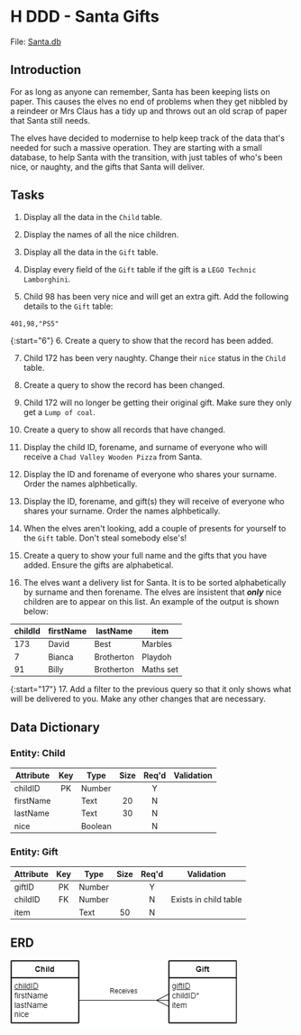 # H DDD - Santa Gifts

File: [Santa.db](../../n5/N5-Santa-Gifts/assets/Santa.db "Download file")

## Introduction

For as long as anyone can remember, Santa has been keeping lists on paper.  This causes the elves no end of problems when they get nibbled by a reindeer or Mrs Claus has a tidy up and throws out an old scrap of paper that Santa still needs.

The elves have decided to modernise to help keep track of the data that's needed for such a massive operation.  They are starting with a small database, to help Santa with the transition, with just tables of who's been nice, or naughty, and the gifts that Santa will deliver.


## Tasks

1. Display all the data in the `Child` table.

2. Display the names of all the nice children.

3. Display all the data in the `Gift` table.

4. Display every field of the `Gift` table if the gift is a `LEGO Technic Lamborghini`.

5. Child 98 has been very nice and will get an extra gift.  Add the following details to the `Gift` table:

```
401,98,"PS5"
```

{:start="6"}
6. Create a query to show that the record has been added.

7. Child 172 has been very naughty.  Change their `nice` status in the `Child` table.

8. Create a query to show the record has been changed.

9. Child 172 will no longer be getting their original gift.  Make sure they only get a `Lump of coal`.

10. Create a query to show all records that have changed.

11. Display the child ID, forename, and surname of everyone who will receive a `Chad Valley Wooden Pizza` from Santa.

12. Display the ID and forename of everyone who shares your surname.  Order the names alphbetically.

13. Display the ID, forename, and gift(s) they will receive of everyone who shares your surname.  Order the names alphbetically.

14. When the elves aren't looking, add a couple of presents for yourself to the `Gift` table.  Don't steal somebody else's!

15. Create a query to show your full name and the gifts that you have added.  Ensure the gifts are alphabetical.

16. The elves want a delivery list for Santa.  It is to be sorted alphabetically by surname and then forename.  The elves are insistent that ___only___ nice children are to appear on this list.  An example of the output is shown below:

| childId | firstName | lastName   | item |
| ------- | --------  | -------    | ---- |
| 173     | David     | Best       | Marbles |
| 7       | Bianca    | Brotherton | Playdoh |
| 91      | Billy     | Brotherton | Maths set |

{:start="17"}
17. Add a filter to the previous query so that it only shows what will be delivered to you.  Make any other changes that are necessary.


## Data Dictionary

### Entity: Child

| Attribute | Key   | Type    | Size  | Req'd | Validation |
| --------- | :---: | ----    | :---: | :---: | ---------- |
| childID   | PK    | Number  |       | Y     |            |
| firstName |       | Text    | 20    | N     |            |
| lastName  |       | Text    | 30    | N     |            |
| nice      |       | Boolean |       | N     |            |

### Entity: Gift

| Attribute | Key   | Type   | Size  | Req'd | Validation |
| --------- | :---: | ----   | :---: | :---: | ---------- |
| giftID    | PK    | Number |       | Y     |            |
| childID   | FK    | Number |       | N     | Exists in child table |
| item      |       | Text   | 50    | N     |            |


## ERD

![ERD 1:M](assets/Diagrams/ERD-ChildGift.png)
